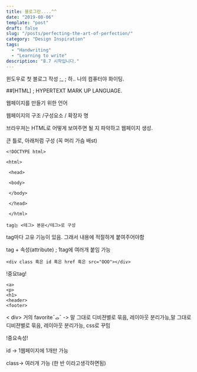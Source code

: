 ```yaml
---
title: 블로그란....^^
date: "2019-08-06"
template: "post"
draft: false
slug: "/posts/perfecting-the-art-of-perfection/"
category: "Design Inspiration"
tags:
  - "Handwriting"
  - "Learning to write"
description: "8.7 시작입니다."
---
```




윈도우로 첫 블로그 작성 ;_ ; 하.. 나의 컴퓨터야 화이팅.




##[HTML] ; HYPERTEXT MARK UP LANGUAGE.

웹페이지를 만들기 위한 언어

웹페이지의 구조 /구성요소 / 확장자 명

브라우져는 HTML로 어떻게 보여주면 될 지 파악하고 웹페이지 생성.

큰 틀로, 아래처럼 구성 (꼭 머리 가슴 배st)

```
<!DOCTYPE html>

<html>

 <head>

 <body>

 </body>

 </head>

 </html>
```
```
tag는 <테그> 본문</테그>로 구성
```

tag마다 고유 기능이 있음. 그래서 내용에 적절하게 붙여주어야함



tag + 속성(attribute)
; 1tag에 여러개 붙임 가능

```
<div class 혹은 id 혹은 href 혹은 src="OOO"></div>
```

!중요tag!
```
<a>
<p>
<h1>
<header>
<footer> 
```

< div> 거의 favorite¯ࡇ¯ -> 말 그대로 디비젼별로 묶음, 레이아웃 분리가능,말 그대로 디비젼별로 묶음, 레이아웃 분리가능, css로 꾸밈


!중요속성!

id -> 1웹페이지에 1개만 가능

class-> 여러개 가능 (한 반 이라고생각하면됨)




